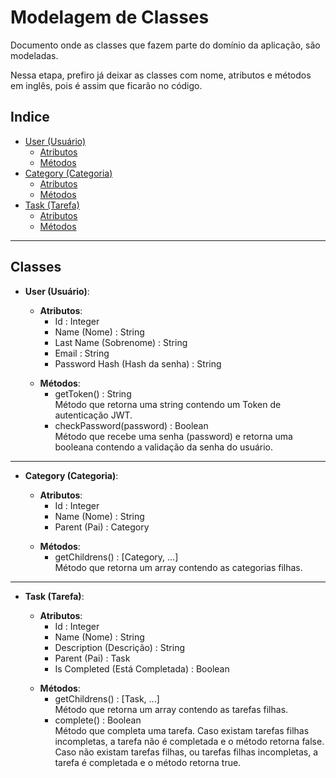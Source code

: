 # Modelagem de Classes
Documento onde as classes que fazem parte do domínio da aplicação, são modeladas.

Nessa etapa, prefiro já deixar as classes com nome, atributos e métodos em
inglês, pois é assim que ficarão no código.

## Indice
- [User (Usuário)](#user)  
  - [Atributos](#user-attributes)  
  - [Métodos](#user-methods)  
- [Category (Categoria)](#category)  
  - [Atributos](#category-attributes)  
  - [Métodos](#category-methods)  
- [Task (Tarefa)](#task)  
  - [Atributos](#task-attributes)  
  - [Métodos](#task-methods)  

----

## Classes

<a id="user"></a>

- **User (Usuário)**:  

  <a id="user-attributes"></a>

  - **Atributos**:  
    - Id : Integer  
    - Name (Nome) : String
    - Last Name (Sobrenome) : String
    - Email : String
    - Password Hash (Hash da senha) : String

  <a id="user-methods"></a>

  - **Métodos**:  
    - getToken() : String  
      Método que retorna uma string contendo um Token de autenticação JWT.
    - checkPassword(password) : Boolean  
      Método que recebe uma senha (password) e retorna uma booleana contendo a
      validação da senha do usuário.

----

<a id="category"></a>

- **Category (Categoria)**:  

  <a id="category-attributes"></a>

  - **Atributos**:  
    - Id : Integer  
    - Name (Nome) : String
    - Parent (Pai) : Category

  <a id="category-methods"></a>

  - **Métodos**:  
    - getChildrens() : [Category, ...]  
      Método que retorna um array contendo as categorias filhas.

----

<a id="task"></a>

- **Task (Tarefa)**:  

  <a id="task-attributes"></a>

  - **Atributos**:  
    - Id : Integer  
    - Name (Nome) : String
    - Description (Descrição) : String
    - Parent (Pai) : Task
    - Is Completed (Está Completada) : Boolean

  <a id="task-methods"></a>

  - **Métodos**:  
    - getChildrens() : [Task, ...]  
      Método que retorna um array contendo as tarefas filhas.
    - complete() : Boolean  
      Método que completa uma tarefa. Caso existam tarefas filhas incompletas,
      a tarefa não é completada e o método retorna false. Caso não existam
      tarefas filhas, ou tarefas filhas incompletas, a tarefa é completada e o
      método retorna true.